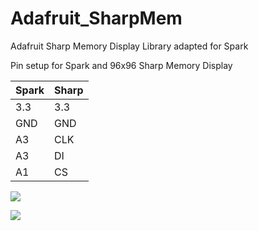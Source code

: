 Adafruit_SharpMem
=================

Adafruit Sharp Memory Display Library adapted for Spark

Pin setup for Spark and 96x96 Sharp Memory Display


Spark         | Sharp
------------- | -------------
3.3           | 3.3
GND           | GND
A3            | CLK
A3            | DI
A1            | CS

![](https://flic.kr/p/snkRYX)

<img src="https://flic.kr/p/snkRYX">
